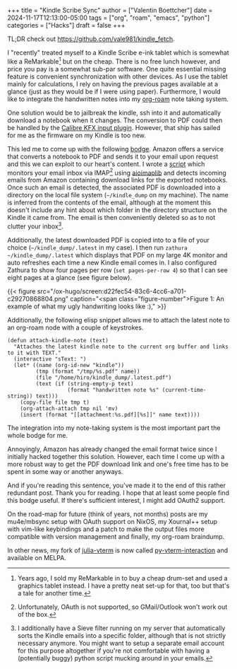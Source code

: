 +++
title = "Kindle Scribe Sync"
author = ["Valentin Boettcher"]
date = 2024-11-17T12:13:00-05:00
tags = ["org", "roam", "emacs", "python"]
categories = ["Hacks"]
draft = false
+++

TL;DR check out <https://github.com/vale981/kindle_fetch>.

I "recently" treated myself to a Kindle Scribe e-ink tablet which is
somewhat like a ReMarkable[^fn:1] but on the cheap. There is no free
lunch however, and price you pay is a somewhat sub-par software. One
quite essential missing feature is convenient synchronization with
other devices.  As I use the tablet mainly for calculations, I rely on
having the previous pages available at a glance (just as they would be
if I were using paper). Furthermore, I would like to integrate the
handwritten notes into my [org-roam](https://www.orgroam.com/) note taking system.

One solution would be to jailbreak the kindle, ssh into it and
automatically download a notebook when it changes. The conversion to
PDF could then be handled by the [Calibre KFX input plugin](https://www.mobileread.com/forums/showthread.php?t=291290). However,
that ship has sailed for me as the firmware on my Kindle is too new.

This led me to come up with the following [bodge](https://www.youtube.com/watch?v=lIFE7h3m40U). Amazon offers a
service that converts a notebook to PDF and sends it to your email
upon request and this we can exploit to our heart's content. I wrote a
[script](https://github.com/vale981/kindle_fetch) which monitors your email inbox via IMAP[^fn:2] using [aioimaplib](https://github.com/bamthomas/aioimaplib)
and detects incoming emails from Amazon containing download links for
the exported notebooks. Once such an email is detected, the associated
PDF is downloaded into a directory on the local file system
(`~/kindle_dump` on my machine). The name is inferred from the contents
of the email, although at the moment this doesn't include any hint
about which folder in the directory structure on the Kindle it came
from. The email is then conveniently deleted so as to not clutter your
inbox[^fn:3].

Additionally, the latest downloaded PDF is copied into to a file of
your choice (`~/kindle_dump/.latest` in my case). I then run `zathura
~/kindle_dump/.latest` which displays that PDF on my large 4K monitor
and auto refreshes each time a new Kindle email comes in. I also
configured Zathura to show four pages per row (`set pages-per-row 4`) so
that I can see eight pages at a glance (see figure below).

{{< figure src="/ox-hugo/screen:d22fec54-83c6-4cc6-a701-c29270868804.png" caption="<span class=\"figure-number\">Figure 1: </span>An example of what my ugly handwriting looks like :)," >}}

Additionally, the following elisp snippet allows me to attach the
latest note to an org-roam node with a couple of keystrokes.

```elisp
(defun attach-kindle-note (text)
  "Attaches the latest kindle note to the current org buffer and links to it with TEXT."
  (interactive "sText: ")
  (let* ((name (org-id-new "kindle"))
         (tmp (format "/tmp/%s.pdf" name))
         (file "/home/hiro/kindle_dump/.latest.pdf")
         (text (if (string-empty-p text)
                   (format "handwritten note %s" (current-time-string)) text)))
    (copy-file file tmp t)
    (org-attach-attach tmp nil 'mv)
    (insert (format "[[attachment:%s.pdf][%s]]" name text))))
```

The integration into my note-taking system is the most important part
the whole bodge for me.

Annoyingly, Amazon has already changed the email format twice since I
initially hacked together this solution. However, each time I come up
with a more robust way to get the PDF download link and one's free
time has to be spent in some way or another anyways.

And if you're reading this sentence, you've made it to the end of this
rather redundant post. Thank you for reading. I hope that at least
some people find this bodge useful. If there's sufficient interest, I
might add OAuth2 support.

On the road-map for future (think of years, not months) posts are my
mu4e/mbsync setup with OAuth support on NixOS, my Xournal++ setup with
vim-like keybindings and a patch to make the output files more
compatible with version management and finally, my org-roam braindump.

In other news, my fork of [julia-vterm](https://github.com/vale981/julia-vterm.el) is now called
[py-vterm-interaction](https://github.com/vale981/py-vterm-interaction.el) and available on MELPA.

[^fn:1]: Years ago, I sold my ReMarkable in to buy a cheap drum-set and used a
    graphics tablet instead. I have a pretty neat set-up for that, too but
    that's a tale for another time.
[^fn:2]: Unfortunately, OAuth is not supported, so GMail/Outlook won't work out
    of the box.
[^fn:3]: I additionally have a Sieve filter running on my server that
    automatically sorts the Kindle emails into a specific folder, although
    that is not strictly necessary anymore. You might want to setup a
    separate email account for this purpose altogether if you're not
    comfortable with having a (potentially buggy) python script mucking
    around in your emails.
